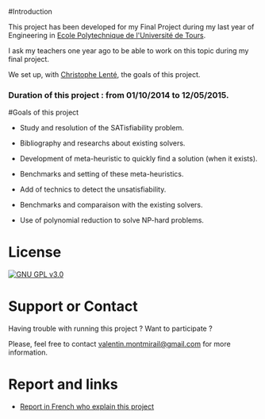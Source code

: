 #Introduction 

This project has been developed for my Final Project during my last year of Engineering in [Ecole Polytechnique de l'Université de Tours](http://polytech.univ-tours.fr/).

I ask my teachers one year ago to be able to work on this topic during my final project. 

We set up, with [Christophe Lenté](http://www.univ-tours.fr/m-lente-christophe-822.kjsp), the goals of this project.

### Duration of this project : from 01/10/2014 to 12/05/2015.

#Goals of this project

- Study and resolution of the SATisfiability problem.

- Bibliography and researchs about existing solvers.

- Development of meta-heuristic to quickly find a solution (when it exists).

- Benchmarks and setting of these meta-heuristics.

- Add of technics to detect the unsatisfiability.

- Benchmarks and comparaison with the existing solvers.

- Use of polynomial reduction to solve NP-hard problems.

# License

[![GNU GPL v3.0](http://www.gnu.org/graphics/gplv3-127x51.png)](http://www.gnu.org/licenses/gpl.html)

# Support or Contact

Having trouble with running this project ? Want to participate ?

Please, feel free to contact valentin.montmirail@gmail.com for more information.

# Report and links 

- [Report in French who explain this project](http://valentin-montmirail.com/resources/pdf/bibliography/PFE_Rapport_Final.pdf)
